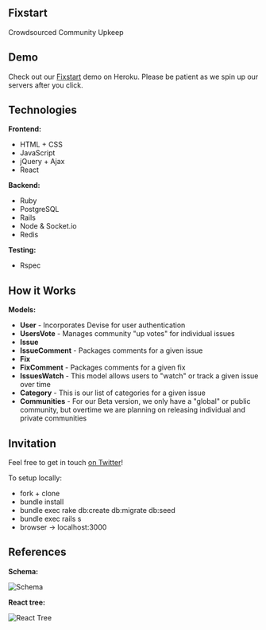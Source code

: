 ## Fixstart

Crowdsourced Community Upkeep

## Demo

Check out our [Fixstart](http://fixstart.herokuapp.com/) demo on Heroku. Please be patient as we spin up our servers after you click.

## Technologies

**Frontend:**
* HTML + CSS
* JavaScript
* jQuery + Ajax
* React

**Backend:**
* Ruby
* PostgreSQL
* Rails
* Node & Socket.io
* Redis

**Testing:**
* Rspec

## How it Works

**Models:**
  * **User** - Incorporates Devise for user authentication
  * **UsersVote** - Manages community "up votes" for individual issues
  * **Issue**
  * **IssueComment** - Packages comments for a given issue
  * **Fix**
  * **FixComment** - Packages comments for a given fix
  * **IssuesWatch** - This model allows users to "watch" or track a given issue over time
  * **Category** - This is our list of categories for a given issue
  * **Communities** - For our Beta version, we only have a "global" or public community, but overtime we are planning on releasing individual and private communities

## Invitation

Feel free to get in touch [on Twitter](https://twitter.com/fixtart)!

To setup locally:

* fork + clone
* bundle install
* bundle exec rake db:create db:migrate db:seed
* bundle exec rails s
* browser -> localhost:3000

## References

**Schema:**

![Schema](http://i.imgur.com/xnhuHuy.png)

**React tree:**

![React Tree](http://i.imgur.com/JGwI6jX.jpg)

